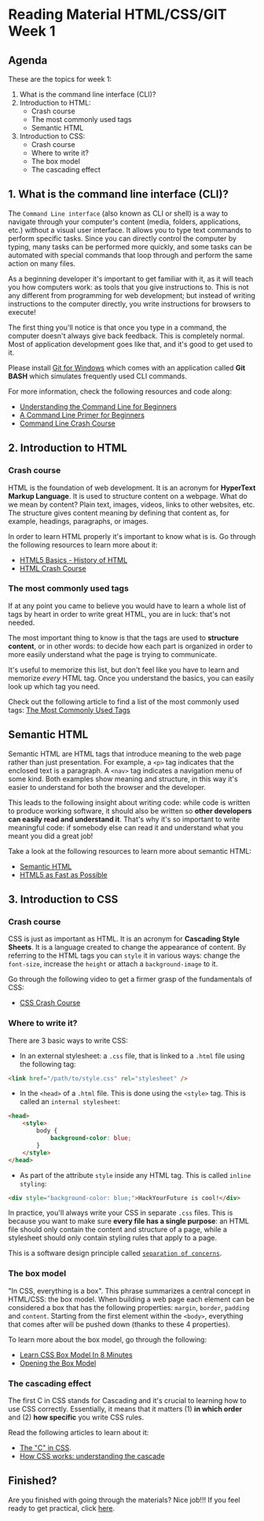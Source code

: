 # Reading Material HTML/CSS/GIT Week 1

## Agenda

These are the topics for week 1:

1. What is the command line interface (CLI)?
2. Introduction to HTML:
    - Crash course
    - The most commonly used tags
    - Semantic HTML
3. Introduction to CSS:
    - Crash course
    - Where to write it?
    - The box model
    - The cascading effect

## 1. What is the command line interface (CLI)?

The `Command Line interface` (also known as CLI or shell) is a way to navigate through your computer's content (media, folders, applications, etc.) without a visual user interface. It allows you to type text commands to perform specific tasks. Since you can directly control the computer by typing, many tasks can be performed more quickly, and some tasks can be automated with special commands that loop through and perform the same action on many files.

As a beginning developer it's important to get familiar with it, as it will teach you how computers work: as tools that you give instructions to. This is not any different from programming for web development; but instead of writing instructions to the computer directly, you write instructions for browsers to execute!

The first thing you'll notice is that once you type in a command, the computer doesn't always give back feedback. This is completely normal. Most of application development goes like that, and it's good to get used to it.

Please install [Git for Windows](https://gitforwindows.org) which comes with an application called **Git BASH** which simulates frequently used CLI commands.

For more information, check the following resources and code along:

-   [Understanding the Command Line for Beginners](https://learntocodewith.me/getting-started/topics/command-line/)
-   [A Command Line Primer for Beginners](https://lifehacker.com/a-command-line-primer-for-beginners-5633909)
-   [Command Line Crash Course](https://www.youtube.com/watch?v=yz7nYlnXLfE)

## 2. Introduction to HTML

### Crash course

HTML is the foundation of web development. It is an acronym for **HyperText Markup Language**. It is used to structure content on a webpage. What do we mean by content? Plain text, images, videos, links to other websites, etc. The structure gives content meaning by defining that content as, for example, headings, paragraphs, or images.

In order to learn HTML properly it's important to know what is is. Go through the following resources to learn more about it:

-   [HTML5 Basics - History of HTML](https://www.youtube.com/watch?v=NzzGt7EmXVw)
-   [HTML Crash Course](https://www.youtube.com/watch?v=UB1O30fR-EE)

### The most commonly used tags

If at any point you came to believe you would have to learn a whole list of tags by heart in order to write great HTML, you are in luck: that's not needed.

The most important thing to know is that the tags are used to **structure content**, or in other words: to decide how each part is organized in order to more easily understand what the page is trying to communicate.

It's useful to memorize this list, but don't feel like you have to learn and memorize _every_ HTML tag. Once you understand the basics, you can easily look up which tag you need.

Check out the following article to find a list of the most commonly used tags: [The Most Commonly Used Tags](https://www.geeksforgeeks.org/most-commonly-used-tags-in-html/)

## Semantic HTML

Semantic HTML are HTML tags that introduce meaning to the web page rather than just presentation. For example, a `<p>` tag indicates that the enclosed text is a paragraph. A `<nav>` tag indicates a navigation menu of some kind. Both examples show meaning and structure, in this way it's easier to understand for both the browser and the developer.

This leads to the following insight about writing code: while code is written to produce working software, it should also be written so **other developers can easily read and understand it**. That's why it's so important to write meaningful code: if somebody else can read it and understand what you meant you did a great job!

Take a look at the following resources to learn more about semantic HTML:

-   [Semantic HTML](https://www.internetingishard.com/html-and-css/semantic-html/)
-   [HTML5 as Fast as Possible](https://www.youtube.com/watch?v=IsXEVQRaTX8)

## 3. Introduction to CSS

### Crash course

CSS is just as important as HTML. It is an acronym for **Cascading Style Sheets**. It is a language created to change the appearance of content. By referring to the HTML tags you can `style` it in various ways: change the `font-size`, increase the `height` or attach a `background-image` to it.

Go through the following video to get a firmer grasp of the fundamentals of CSS:

-   [CSS Crash Course](https://www.youtube.com/watch?v=yfoY53QXEnI)

### Where to write it?

There are 3 basic ways to write CSS:

-   In an external stylesheet: a `.css` file, that is linked to a `.html` file using the following tag:

```html
<link href="/path/to/style.css" rel="stylesheet" />
```

-   In the `<head>` of a `.html` file. This is done using the `<style>` tag. This is called an `internal stylesheet`:

```html
<head>
	<style>
		body {
			background-color: blue;
		}
	</style>
</head>
```

-   As part of the attribute `style` inside any HTML tag. This is called `inline styling`:

```html
<div style="background-color: blue;">HackYourFuture is cool!</div>
```

In practice, you'll always write your CSS in separate `.css` files. This is because you want to make sure **every file has a single purpose**: an HTML file should only contain the content and structure of a page, while a stylesheet should only contain styling rules that apply to a page.

This is a software design principle called [`separation of concerns`](https://softwareengineering.stackexchange.com/questions/32581/how-do-you-explain-separation-of-concerns-to-others).

### The box model

"In CSS, everything is a box". This phrase summarizes a central concept in HTML/CSS: the box model. When building a web page each element can be considered a box that has the following properties: `margin`, `border`, `padding` and `content`. Starting from the first element within the `<body>`, everything that comes after will be pushed down (thanks to these 4 properties).

To learn more about the box model, go through the following:

-   [Learn CSS Box Model In 8 Minutes](https://www.youtube.com/watch?v=rIO5326FgPE)
-   [Opening the Box Model](https://learn.shayhowe.com/html-css/opening-the-box-model/)

### The cascading effect

The first C in CSS stands for Cascading and it's crucial to learning how to use CSS correctly. Essentially, it means that it matters
(1) **in which order** and
(2) **how specific**
you write CSS rules.

Read the following articles to learn about it:

-   [The "C" in CSS](https://css-tricks.com/the-c-in-css-the-cascade/).
-   [How CSS works: understanding the cascade](https://blog.logrocket.com/how-css-works-understanding-the-cascade-d181cd89a4d8)

## Finished?

Are you finished with going through the materials? Nice job!!! If you feel ready to get practical, click [here](./MAKEME.md).
